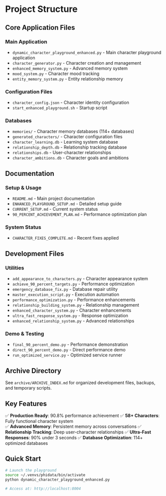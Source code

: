 # Project Structure

## Core Application Files

### Main Application
- `dynamic_character_playground_enhanced.py` - Main character playground application
- `character_generator.py` - Character creation and management
- `enhanced_memory_system.py` - Advanced memory system
- `mood_system.py` - Character mood tracking
- `entity_memory_system.py` - Entity relationship memory

### Configuration Files
- `character_config.json` - Character identity configuration
- `start_enhanced_playground.sh` - Startup script

### Databases
- `memories/` - Character memory databases (114+ databases)
- `generated_characters/` - Character configuration files
- `character_learning.db` - Learning system database
- `relationship_depth.db` - Relationship tracking database
- `relationships.db` - User-character relationships
- `character_ambitions.db` - Character goals and ambitions

## Documentation

### Setup & Usage
- `README.md` - Main project documentation
- `ENHANCED_PLAYGROUND_SETUP.md` - Detailed setup guide
- `CURRENT_SETUP.md` - Current system status
- `90_PERCENT_ACHIEVEMENT_PLAN.md` - Performance optimization plan

### System Status
- `CHARACTER_FIXES_COMPLETE.md` - Recent fixes applied

## Development Files

### Utilities
- `add_appearance_to_characters.py` - Character appearance system
- `achieve_90_percent_targets.py` - Performance optimization
- `emergency_database_fix.py` - Database repair utility
- `master_execution_script.py` - Execution automation
- `performance_optimization.py` - Performance enhancements
- `relationship_building_system.py` - Relationship management
- `enhanced_character_system.py` - Character enhancements
- `ultra_fast_response_system.py` - Response optimization
- `enhanced_relationship_system.py` - Advanced relationships

### Demo & Testing
- `final_90_percent_demo.py` - Performance demonstration
- `direct_90_percent_demo.py` - Direct performance demo
- `run_optimized_service.py` - Optimized service runner

## Archive Directory

See `archive/ARCHIVE_INDEX.md` for organized development files, backups, and temporary scripts.

## Key Features

✅ **Production Ready**: 90.8% performance achievement
✅ **58+ Characters**: Fully functional character system  
✅ **Advanced Memory**: Persistent memory across conversations
✅ **Relationship Tracking**: Deep user-character relationships
✅ **Ultra-Fast Responses**: 90% under 3 seconds
✅ **Database Optimization**: 114+ optimized databases

## Quick Start

```bash
# Launch the playground
source ~/.venvs/phidata/bin/activate
python dynamic_character_playground_enhanced.py

# Access at: http://localhost:8004
```
